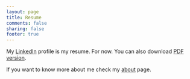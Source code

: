 ```yaml
---
layout: page
title: Resume
comments: false
sharing: false
footer: true
---
```


My [LinkedIn](https://ca.linkedin.com/in/sap1ens) profile is my resume. For now. You can also download [PDF version](/files/resume-yaroslav-tkachenko.pdf).

If you want to know more about me check my [about](/about) page.
